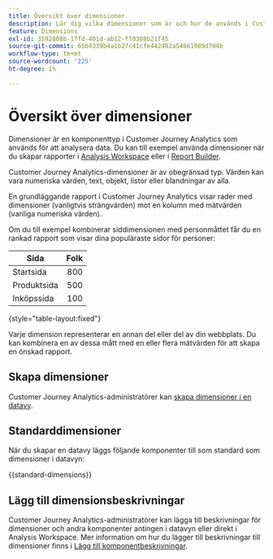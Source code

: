 ```yaml
---
title: Översikt över dimensioner
description: Lär dig vilka dimensioner som är och hur de används i Customer Journey Analytics
feature: Dimensions
exl-id: 3592808b-17fd-401d-ab12-ff0308b21f45
source-git-commit: 65b4339b4a1b27c41cfe442482a54661989d704b
workflow-type: tm+mt
source-wordcount: '225'
ht-degree: 1%

---
```


# Översikt över dimensioner

Dimensioner är en komponenttyp i Customer Journey Analytics som används för att analysera data. Du kan till exempel använda dimensioner när du skapar rapporter i [Analysis Workspace](/help/analysis-workspace/home.md) eller i [Report Builder](/help/report-builder/rb-overview.md).

Customer Journey Analytics-dimensioner är av obegränsad typ. Värden kan vara numeriska värden, text, objekt, listor eller blandningar av alla.

En grundläggande rapport i Customer Journey Analytics visar rader med dimensioner (vanligtvis strängvärden) mot en kolumn med mätvärden (vanliga numeriska värden).

Om du till exempel kombinerar siddimensionen med personmåttet får du en rankad rapport som visar dina populäraste sidor för personer:

| Sida | Folk |
| --- | ---: |
| Startsida | 800 |
| Produktsida | 500 |
| Inköpssida | 100 |

{style="table-layout:fixed"}

Varje dimension representerar en annan del eller del av din webbplats. Du kan kombinera en av dessa mått med en eller flera mätvärden för att skapa en önskad rapport.


## Skapa dimensioner

Customer Journey Analytics-administratörer kan [skapa dimensioner i en datavy](/help/data-views/create-dataview.md#components).

## Standarddimensioner

När du skapar en datavy läggs följande komponenter till som standard som dimensioner i datavyn:

{{standard-dimensions}}


## Lägg till dimensionsbeskrivningar

Customer Journey Analytics-administratörer kan lägga till beskrivningar för dimensioner och andra komponenter antingen i datavyn eller direkt i Analysis Workspace. Mer information om hur du lägger till beskrivningar till dimensioner finns i [Lägg till komponentbeskrivningar](/help/components/add-component-descriptions.md).
